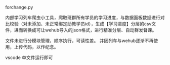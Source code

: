 forchange.py

内部学习列车爬虫小工具，爬取班群所有学员的学习进度，与数据面板数据进行对比校验（对未添加、未正常绑定助教学员id），生成【学习进度】分层的csv文件，进而转换成可让wehub导入的json格式，进行精准分层、自动群发督课。
 
文件未进行分模块管理，顺序执行，可读性差。 并因列车与wehub逐渐不再使用，上传代码，以作纪念。
 
vscode 单文件运行即可
